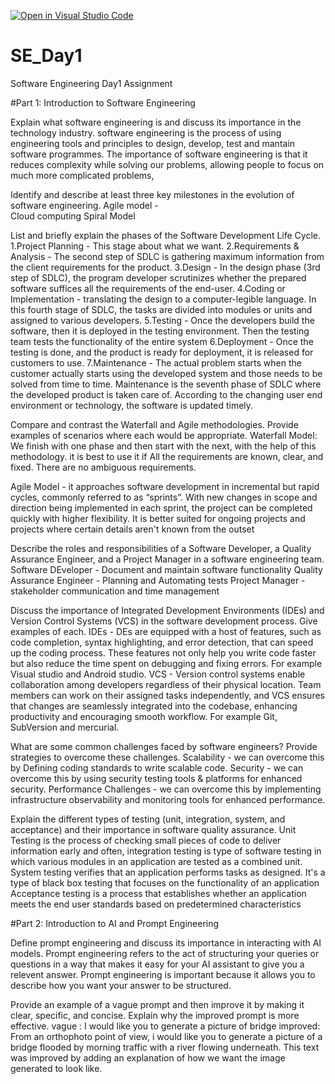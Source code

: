 [![Open in Visual Studio Code](https://classroom.github.com/assets/open-in-vscode-2e0aaae1b6195c2367325f4f02e2d04e9abb55f0b24a779b69b11b9e10269abc.svg)](https://classroom.github.com/online_ide?assignment_repo_id=15565986&assignment_repo_type=AssignmentRepo)
# SE_Day1
Software Engineering Day1 Assignment

#Part 1: Introduction to Software Engineering

Explain what software engineering is and discuss its importance in the technology industry.
software engineering is the process of using engineering tools and principles to design, develop, test and mantain software programmes.
The importance of software engineering is that it reduces complexity while solving our problems, allowing people to focus on much more complicated problems,

Identify and describe at least three key milestones in the evolution of software engineering.
Agile model -  
Cloud computing
Spiral Model

List and briefly explain the phases of the Software Development Life Cycle.
1.Project Planning - This stage about what we want.
2.Requirements & Analysis - The second step of SDLC is gathering maximum information from the client requirements for the product.
3.Design - In the design phase (3rd step of SDLC), the program developer scrutinizes whether the prepared software suffices all the requirements of the end-user.
4.Coding or Implementation - translating the design to a computer-legible language. In this fourth stage of SDLC, the tasks are divided into modules or units and assigned to various developers.
5.Testing - Once the developers build the software, then it is deployed in the testing environment. Then the testing team tests the functionality of the entire system
6.Deployment - Once the testing is done, and the product is ready for deployment, it is released for customers to use.
7.Maintenance - The actual problem starts when the customer actually starts using the developed system and those needs to be solved from time to time. Maintenance is the seventh phase of SDLC where the developed product is taken care of. According to the changing user end environment or technology, the software is updated timely.


Compare and contrast the Waterfall and Agile methodologies. Provide examples of scenarios where each would be appropriate.
Waterfall Model:  We finish with one phase and then start with the next, with the help of this methodology. it is best to use it if All the requirements are known, clear, and fixed. There are no ambiguous requirements.

Agile Model -  it approaches software development in incremental but rapid cycles, commonly referred to as “sprints”. With new changes in scope and direction being implemented in each sprint, the project can be completed quickly with higher flexibility. It is  better suited for ongoing projects and projects where certain details aren't known from the outset

Describe the roles and responsibilities of a Software Developer, a Quality Assurance Engineer, and a Project Manager in a software engineering team.
Software DEveloper - Document and maintain software functionality
Quality Assurance Engineer - Planning and Automating tests
Project Manager - stakeholder communication and time management


Discuss the importance of Integrated Development Environments (IDEs) and Version Control Systems (VCS) in the software development process. Give examples of each.
IDEs - DEs are equipped with a host of features, such as code completion, syntax highlighting, and error detection, that can speed up the coding process. These features not only help you write code faster but also reduce the time spent on debugging and fixing errors. For example Visual studio and Android studio.
VCS - Version control systems enable collaboration among developers regardless of their physical location. Team members can work on their assigned tasks independently, and VCS ensures that changes are seamlessly integrated into the codebase, enhancing productivity and encouraging smooth workflow. For example Git, SubVersion and mercurial.


What are some common challenges faced by software engineers? Provide strategies to overcome these challenges.
Scalability - we can overcome this by Defining coding standards to write scalable code.
Security - we can overcome this by using security testing tools & platforms for enhanced security.
Performance Challenges - we can overcome this by implementing infrastructure observability and monitoring tools for enhanced performance.


Explain the different types of testing (unit, integration, system, and acceptance) and their importance in software quality assurance.
Unit Testing is the process of checking small pieces of code to deliver information early and often,
integration testing is  type of software testing in which various modules in an application are tested as a combined unit.
System testing verifies that an application performs tasks as designed. It's a type of black box testing that focuses on the functionality of an application 
Acceptance testing is a process that establishes whether an application meets the end user standards based on predetermined characteristics

#Part 2: Introduction to AI and Prompt Engineering


Define prompt engineering and discuss its importance in interacting with AI models.
Prompt engineering refers to the act of structuring your queries or questions in a way that makes it easy for your AI assistant to give you a relevent answer. Prompt engineering is important because it allows you to describe how you want your answer to be structured.


Provide an example of a vague prompt and then improve it by making it clear, specific, and concise. Explain why the improved prompt is more effective.
vague : I would like you to generate a picture of bridge 
improved: From an orthophoto point of view, i would like you to generate a picture of a bridge flooded by morning traffic with a river flowing underneath. 
This text was improved by adding an explanation of how we want the image generated to look like.
